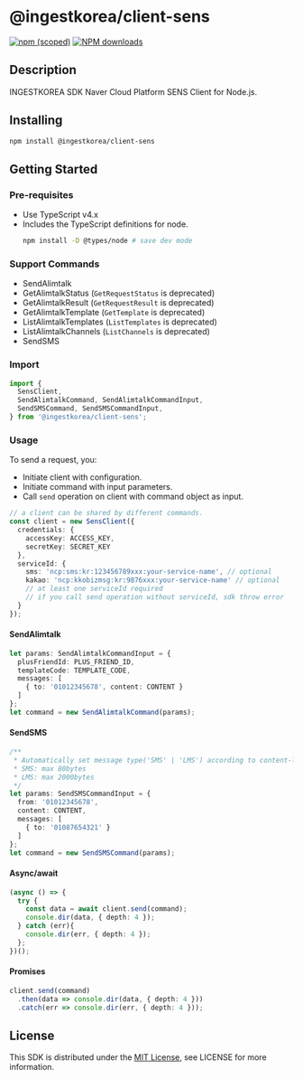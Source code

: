 # @ingestkorea/client-sens

[![npm (scoped)](https://img.shields.io/npm/v/@ingestkorea/client-sens?style=flat-square)](https://www.npmjs.com/package/@ingestkorea/client-sens)
[![NPM downloads](https://img.shields.io/npm/dm/@ingestkorea/client-sens?style=flat-square)](https://www.npmjs.com/package/@ingestkorea/client-sens)

## Description
INGESTKOREA SDK Naver Cloud Platform SENS Client for Node.js.

## Installing
```sh
npm install @ingestkorea/client-sens
```

## Getting Started

### Pre-requisites
+ Use TypeScript v4.x
+ Includes the TypeScript definitions for node.
  ```sh
  npm install -D @types/node # save dev mode
  ```

### Support Commands
+ SendAlimtalk
+ GetAlimtalkStatus (`GetRequestStatus` is deprecated)
+ GetAlimtalkResult (`GetRequestResult` is deprecated)
+ GetAlimtalkTemplate (`GetTemplate` is deprecated)
+ ListAlimtalkTemplates (`ListTemplates` is deprecated)
+ ListAlimtalkChannels (`ListChannels` is deprecated)
+ SendSMS

### Import
```ts
import {
  SensClient,
  SendAlimtalkCommand, SendAlimtalkCommandInput,
  SendSMSCommand, SendSMSCommandInput,
} from '@ingestkorea/client-sens';
```

### Usage
To send a request, you:
+ Initiate client with configuration.
+ Initiate command with input parameters.
+ Call `send` operation on client with command object as input.

```ts
// a client can be shared by different commands.
const client = new SensClient({
  credentials: {
    accessKey: ACCESS_KEY,
    secretKey: SECRET_KEY
  },
  serviceId: {
    sms: 'ncp:sms:kr:123456789xxx:your-service-name', // optional
    kakao: 'ncp:kkobizmsg:kr:9876xxx:your-service-name' // optional
    // at least one serviceId required
    // if you call send operation without serviceId, sdk throw error
  }
});
```

#### SendAlimtalk
```ts
let params: SendAlimtalkCommandInput = {
  plusFriendId: PLUS_FRIEND_ID,
  templateCode: TEMPLATE_CODE,
  messages: [
    { to: '01012345678', content: CONTENT }
  ]
};
let command = new SendAlimtalkCommand(params);
```

#### SendSMS
```ts
/**
 * Automatically set message type('SMS' | 'LMS') according to content-length(euc-kr)
 * SMS: max 80bytes
 * LMS: max 2000bytes
 */
let params: SendSMSCommandInput = {
  from: '01012345678',
  content: CONTENT,
  messages: [
    { to: '01087654321' }
  ]
};
let command = new SendSMSCommand(params);
```

#### Async/await
```ts
(async () => {
  try {
    const data = await client.send(command);
    console.dir(data, { depth: 4 });
  } catch (err){
    console.dir(err, { depth: 4 });
  };
})();
```

#### Promises
```ts
client.send(command)
  .then(data => console.dir(data, { depth: 4 }))
  .catch(err => console.dir(err, { depth: 4 }));
```

## License
This SDK is distributed under the [MIT License](https://opensource.org/licenses/MIT), see LICENSE for more information.